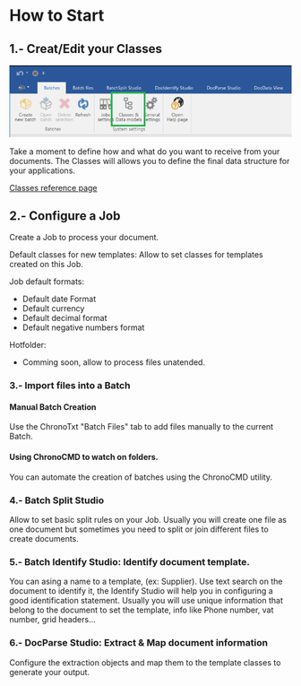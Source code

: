 # How to Start

## 1.- Creat/Edit your Classes

![Chronotxt Classes](../images/chronotxt_classes.png)

Take a moment to define how and what do you want to receive from your documents. The Classes will allows you to define the final data structure for your applications.

[Classes reference page](./reference/xml_data_models)

## 2.- Configure a Job

Create a Job to process your document.

Default classes for new templates: Allow to set classes for templates created on this Job.

Job default formats:
* Default date Format
* Default currency
* Default decimal format
* Default negative numbers format

Hotfolder:
* Comming soon, allow to process files unatended.

### 3.- Import files into a Batch

#### Manual Batch Creation

Use the ChronoTxt "Batch Files" tab to add files manually to the current Batch.

#### Using ChronoCMD to watch on folders.

You can automate the creation of batches using the ChronoCMD utility.

### 4.- Batch Split Studio

Allow to set basic split rules on your Job. Usually you will create one file as one document but sometimes you need to split or join different files to create documents.

### 5.- Batch Identify Studio: Identify document template.

You can asing a name to a template, (ex: Supplier).
Use text search on the document to identify it, the Identify Studio will help you in configuring a good identification statement.
Usually you will use unique information that belong to the document to set the template, info like Phone number, vat number, grid headers...

### 6.- DocParse Studio: Extract & Map document information

Configure the extraction objects and map them to the template classes to generate your output.



